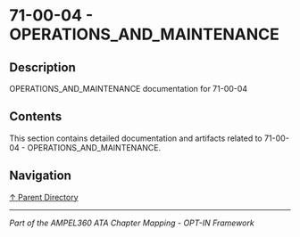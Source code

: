# 71-00-04 - OPERATIONS_AND_MAINTENANCE

## Description

OPERATIONS_AND_MAINTENANCE documentation for 71-00-04

## Contents

This section contains detailed documentation and artifacts related to 71-00-04 - OPERATIONS_AND_MAINTENANCE.

## Navigation

[↑ Parent Directory](../README.md)

---

*Part of the AMPEL360 ATA Chapter Mapping - OPT-IN Framework*
